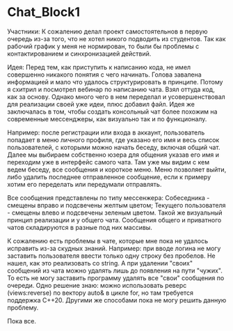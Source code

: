 # Chat_Block1

Участники: 
К сожалению делал проект самостоятельнов в первую очередь из-за того, что не хотел никого подводить из студентов. Так как рабочий график у меня не нормирован, то были бы проблемы с контактированием и синхронизацией действий.

Идея:
Перед тем, как приступить к написанию кода, не имел совершенно никакого понятия с чего начинать. Голова завалена информацией и мало что удалось структурировать в принципе. Потому я схитрил и посмотрел вебинар по написанию чата. Взял оттуда код, как за основу. Однако много чего в нем переделал и усовершенствовал для реализации своей уже идеи, плюс добавил файл. Идея же заключалась в том, чтобы создать консольный чат более похожим на современные мессенджеры, как визуально так и по функционалу.

Например: после регистрации или входа в аккаунт, пользователь попадает в меню личного профиля, где указано его имя и весь список пользователей, с которыми можно начать беседу, включая общий чат.
Далее мы выбираем собственно юзера для общения указав его имя и переходим уже в интерфейс самого чата.
Там уже мы видим с кем ведем беседу, все сообщения и короткое меню. Меню позволяет выйти, либо удалить последнее отправленное сообщение, если к примеру хотим его переделать или передумали отправлять.

Все сообщения представлены по типу мессенжера:
Собеседника - смещены вправо и подсвечены желтым цветом;
Текущего пользователя - смещены влево и подсвечены зеленым цветом.
Такой же визуальный принцип реализации и у общего чата.
Сообщения общего и приватного чатов складируются в разные под них массивы.

К сожалению есть проблемы в чате, которые мне пока не удалось исправить из-за скудных знаний.
Например: при вводе логина не могу заставить пользователя ввести только одну строку без пробелов. Не нашел, как это реализовать со string.
А при удалении "своих" сообщений из чата можно удалять лишь до появления на пути "чужих". То есть не могу заставить программу удалять все "свои" сообщения по очереди. Одно решение знаю: можно использовать реверс (views:reverse) по вектору auto& в цикле for, но там требуется поддержка С++20. Другими же способами пока не могу решить данную проблему.

Пока все.
